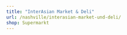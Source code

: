 ```yaml
---
title: "InterAsian Market & Deli"
url: /nashville/interasian-market-und-deli/
shop: Supermarkt
---
```

